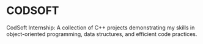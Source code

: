 # CODSOFT
CodSoft Internship: A collection of C++ projects demonstrating my skills in object-oriented programming, data structures, and efficient code practices.
